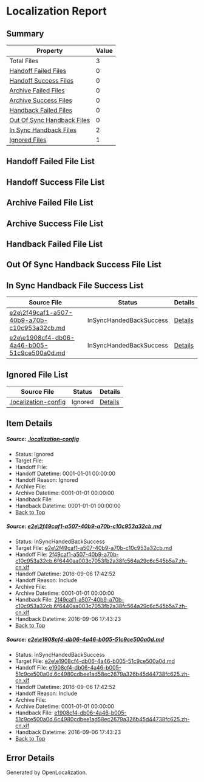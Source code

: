 # <a name='report-top'></a> Localization Report

## Summary
 Property | Value 
 -------- | ----- 
 Total Files | 3
[ Handoff Failed Files ](#handoff-failed-list)| 0
[ Handoff Success Files ](#handoff-success-list)| 0
[ Archive Failed Files ](#archive-failed-list)| 0
[ Archive Success Files ](#archive-success-list)| 0
[ Handback Failed Files ](#handback-failed-list)| 0
[ Out Of Sync Handback Files ](#outofsync-handback-success-list)| 0
[ In Sync Handback Files ](#insync-handback-success-list)| 2
[ Ignored Files ](#ignored-list)| 1

## <a name='handoff-failed-list'></a> Handoff Failed File List

## <a name='handoff-success-list'></a> Handoff Success File List

## <a name='archive-failed-list'></a> Archive Failed File List

## <a name='archive-success-list'></a> Archive Success File List

## <a name='handback-failed-list'></a> Handback Failed File List

## <a name='outofsync-handback-success-list'></a> Out Of Sync Handback Success File List

## <a name='insync-handback-success-list'></a> In Sync Handback File Success List
 Source File | Status | Details 
 ----------- | ------ | ------- 
 [e2e\2f49caf1-a507-40b9-a70b-c10c953a32cb.md](https://github.com/OpenLocalizationTestOrg/ol-test0/blob/824bf6f6dadb364a8acebf46dee0bc2bd507f6a2/e2e/2f49caf1-a507-40b9-a70b-c10c953a32cb.md) | InSyncHandedBackSuccess | [Details](#977f5ed4fe5ba8fd1f74b141bf95f710d91f8a181)
 [e2e\e1908cf4-db06-4a46-b005-51c9ce500a0d.md](https://github.com/OpenLocalizationTestOrg/ol-test0/blob/824bf6f6dadb364a8acebf46dee0bc2bd507f6a2/e2e/e1908cf4-db06-4a46-b005-51c9ce500a0d.md) | InSyncHandedBackSuccess | [Details](#e18a2a305f6bf20e876e265d31123298adcaba972)

## <a name='ignored-list'></a> Ignored File List
 Source File | Status | Details 
 ----------- | ------ | ------- 
 [.localization-config](https://github.com/OpenLocalizationTestOrg/ol-test0/blob/824bf6f6dadb364a8acebf46dee0bc2bd507f6a2/.localization-config) | Ignored | [Details](#3d4f252ac210baf56311d7e97dcc2db10974dbd20)

## Item Details
##### <a name='3d4f252ac210baf56311d7e97dcc2db10974dbd20'></a> Source: [.localization-config](https://github.com/OpenLocalizationTestOrg/ol-test0/blob/824bf6f6dadb364a8acebf46dee0bc2bd507f6a2/.localization-config)
* Status: Ignored
* Target File: 
* Handoff File: 
* Handoff Datetime: 0001-01-01 00:00:00
* Handoff Reason: Ignored
* Archive File: 
* Archive Datetime: 0001-01-01 00:00:00
* Handback File: 
* Handback Datetime: 0001-01-01 00:00:00
* [Back to Top](#report-top)

##### <a name='977f5ed4fe5ba8fd1f74b141bf95f710d91f8a181'></a> Source: [e2e\2f49caf1-a507-40b9-a70b-c10c953a32cb.md](https://github.com/OpenLocalizationTestOrg/ol-test0/blob/824bf6f6dadb364a8acebf46dee0bc2bd507f6a2/e2e/2f49caf1-a507-40b9-a70b-c10c953a32cb.md)
* Status: InSyncHandedBackSuccess
* Target File: [e2e\2f49caf1-a507-40b9-a70b-c10c953a32cb.md](https://github.com/OpenLocalizationTestOrg/ol-test0-zhcn/blob/eb37de23fe888d49b45adbd95be8e903aa42ceda/e2e/2f49caf1-a507-40b9-a70b-c10c953a32cb.md)
* Handoff File: [2f49caf1-a507-40b9-a70b-c10c953a32cb.6f6440aa003c7053fb2a38fc564a29c6c545b5a7.zh-cn.xlf](https://github.com/OpenLocalizationTestOrg/ol-test0-handoff/blob/77bb1b81be548e3dda712f27db11f64e705998c3/ol-handoff/OpenLocalizationTestOrg/ol-test0-zhcn/ci/ht/2f49caf1-a507-40b9-a70b-c10c953a32cb.6f6440aa003c7053fb2a38fc564a29c6c545b5a7.zh-cn.xlf)
* Handoff Datetime: 2016-09-06 17:42:52
* Handoff Reason: Include
* Archive File: 
* Archive Datetime: 0001-01-01 00:00:00
* Handback File: [2f49caf1-a507-40b9-a70b-c10c953a32cb.6f6440aa003c7053fb2a38fc564a29c6c545b5a7.zh-cn.xlf](https://github.com/OpenLocalizationTestOrg/ol-test0-handback/blob/ebaa4883054a40487cb0316db20cd1e114e6468c/ol-handback/OpenLocalizationTestOrg/ol-test0-zhcn/ci/ht/2f49caf1-a507-40b9-a70b-c10c953a32cb.6f6440aa003c7053fb2a38fc564a29c6c545b5a7.zh-cn.xlf)
* Handback Datetime: 2016-09-06 17:43:23
* [Back to Top](#report-top)

##### <a name='e18a2a305f6bf20e876e265d31123298adcaba972'></a> Source: [e2e\e1908cf4-db06-4a46-b005-51c9ce500a0d.md](https://github.com/OpenLocalizationTestOrg/ol-test0/blob/824bf6f6dadb364a8acebf46dee0bc2bd507f6a2/e2e/e1908cf4-db06-4a46-b005-51c9ce500a0d.md)
* Status: InSyncHandedBackSuccess
* Target File: [e2e\e1908cf4-db06-4a46-b005-51c9ce500a0d.md](https://github.com/OpenLocalizationTestOrg/ol-test0-zhcn/blob/eb37de23fe888d49b45adbd95be8e903aa42ceda/e2e/e1908cf4-db06-4a46-b005-51c9ce500a0d.md)
* Handoff File: [e1908cf4-db06-4a46-b005-51c9ce500a0d.6c4980cdbee1ad58ec2679a326b45d44738fc625.zh-cn.xlf](https://github.com/OpenLocalizationTestOrg/ol-test0-handoff/blob/77bb1b81be548e3dda712f27db11f64e705998c3/ol-handoff/OpenLocalizationTestOrg/ol-test0-zhcn/ci/ht/e1908cf4-db06-4a46-b005-51c9ce500a0d.6c4980cdbee1ad58ec2679a326b45d44738fc625.zh-cn.xlf)
* Handoff Datetime: 2016-09-06 17:42:52
* Handoff Reason: Include
* Archive File: 
* Archive Datetime: 0001-01-01 00:00:00
* Handback File: [e1908cf4-db06-4a46-b005-51c9ce500a0d.6c4980cdbee1ad58ec2679a326b45d44738fc625.zh-cn.xlf](https://github.com/OpenLocalizationTestOrg/ol-test0-handback/blob/ebaa4883054a40487cb0316db20cd1e114e6468c/ol-handback/OpenLocalizationTestOrg/ol-test0-zhcn/ci/ht/e1908cf4-db06-4a46-b005-51c9ce500a0d.6c4980cdbee1ad58ec2679a326b45d44738fc625.zh-cn.xlf)
* Handback Datetime: 2016-09-06 17:43:23
* [Back to Top](#report-top)


## Error Details

Generated by OpenLocalization.
